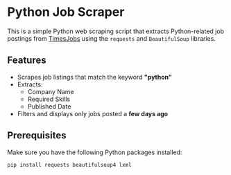 # Python Job Scraper

This is a simple Python web scraping script that extracts Python-related job postings from [TimesJobs](https://www.timesjobs.com) using the `requests` and `BeautifulSoup` libraries.

## Features

- Scrapes job listings that match the keyword **"python"**
- Extracts:
  - Company Name
  - Required Skills
  - Published Date
- Filters and displays only jobs posted a **few days ago**

## Prerequisites

Make sure you have the following Python packages installed:

```bash
pip install requests beautifulsoup4 lxml
